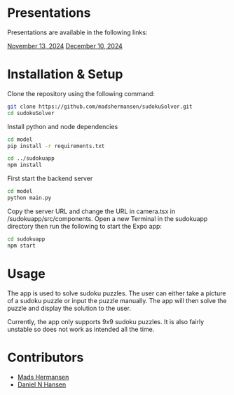 # Presentations

Presentations are available in the following links:

[November 13, 2024](/docs/nov13-presentation.pdf)
[December 10, 2024](/docs/dec10-presentation.pdf)

# Installation & Setup

Clone the repository using the following command:

```bash
git clone https://github.com/madshermansen/sudokuSolver.git
cd sudokuSolver
```

Install python and node dependencies
```bash
cd model
pip install -r requirements.txt

cd ../sudokuapp
npm install
```

First start the backend server
```bash
cd model
python main.py
```

Copy the server URL and change the URL in camera.tsx in /sudokuapp/src/components. Open a new Terminal in the sudokuapp directory then run the following to start the Expo app:
```bash
cd sudokuapp
npm start
```

# Usage

The app is used to solve sudoku puzzles. The user can either take a picture of a sudoku puzzle or input the puzzle manually. The app will then solve the puzzle and display the solution to the user.

Currently, the app only supports 9x9 sudoku puzzles. It is also fairly unstable so does not work as intended all the time.

# Contributors

- [Mads Hermansen](https://github.com/madshermansen)
- [Daniel N Hansen](https://github.com/Spiderpig02)